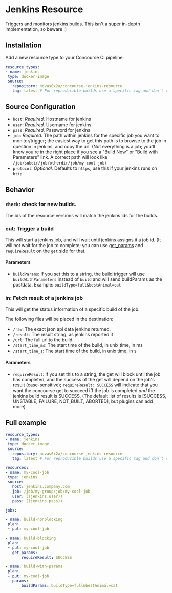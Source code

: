 # Jenkins Resource

Triggers and monitors jenkins builds. This isn't a super in-depth implementation, so beware :)

## Installation
Add a new resource type to your Concourse CI pipeline:
```yaml
resource_types:
- name: jenkins
 type: docker-image
 source:
   repository: novas0x2a/concourse-jenkins-resource
   tag: latest # For reproducible builds use a specific tag and don't rely on "latest".
```

## Source Configuration

* `host`: *Required.* Hostname for jenkins
* `user`: *Required.* Username for jenkins
* `pass`: *Required.* Password for jenkins
* `job`: *Required.* The path within jenkins for the specific job you want to
  monitor/trigger; the easiest way to get this path is to browse to the job in
  question in jenkins, and copy the url. (Not everything is a job; you'll know
  you're in the right place if you see a "Build Now" or "Build with Parameters"
  link. A correct path will look like `/job/subdir/job/otherdir/job/my-cool-job`)
* `protocol`: *Optional.* Defaults to `https`, use this if your jenkins runs on `http`

## Behavior

### `check`: check for new builds.

The ids of the resource versions will match the jenkins ids for the builds.

### out: Trigger a build

This will start a jenkins job, and will wait until jenkins assigns it a job id.
(It will not wait for the job to complete; you can use
[get_params](https://concourse.ci/put-step.html) and `requireResult` on the
`get` side for that.

#### Parameters
* `buildParams`: If you set this to a string, the build trigger will use
  `buildWithParameters` instead of `build` and will send buildParams as the
  postdata. Example: `buildType=full&bestAnimal=cat`


### in: Fetch result of a jenkins job

This will get the status information of a specific build of the job.

The following files will be placed in the destination:

* `/raw`: The exact json api data jenkins returned.
* `/result`: The result string, as jenkins reported it
* `/url`: The full url to the build.
* `/start_time_ms`: The start time of the build, in unix time, in ms
* `/start_time_s`: The start time of the build, in unix time, in s

#### Parameters
* `requireResult`: If you set this to a string, the get will block until the
  job has completed, and the success of the get will depend on the job's result
  (case-sensitive); `requireResult: SUCCESS` will indicate that you want the
  concourse get to succeed iff the job is completed _and_ the jenkins build
  result is SUCCESS. (The default list of results is [SUCCESS, UNSTABLE,
  FAILURE, NOT_BUILT, ABORTED], but plugins can add more).


## Full example

 ```yaml
resource_types:
 - name: jenkins
  type: docker-image
  source:
    repository: novas0x2a/concourse-jenkins-resource
    tag: latest # For reproducible builds use a specific tag and don't rely on "latest".

resources:
- name: my-cool-job
  type: jenkins
  source:
    host: jenkins.company.com
    job: /job/my-group/job/my-cool-job
    user: ((jenkins.user))
    pass: ((jenkins.pass))

jobs:

- name: build-nonblocking
  plan:
  - put: my-cool-job

- name: build-blocking
  plan:
  - put: my-cool-job
    get_params:
        requireResult: SUCCESS

- name: build-with-params
  plan:
  - put: my-cool-job
    params:
        buildParams: buildType=full&bestAnimal=cat
```
